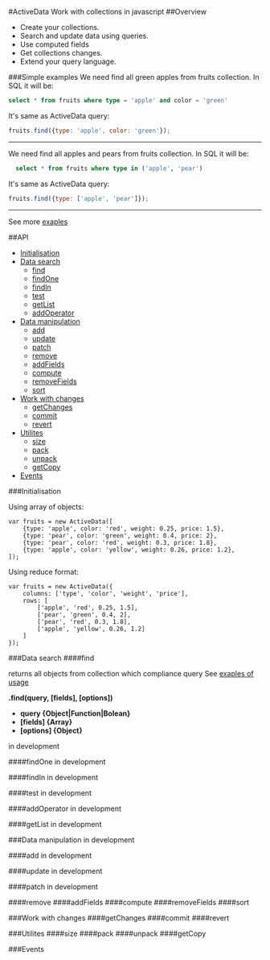 #ActiveData
Work with collections in javascript
##Overview
- Create your collections.
- Search and update data using queries.
- Use computed fields
- Get collections changes.
- Extend your query language.

###Simple examples
  We need find all green apples from fruits collection. In SQL it will be:
  
```sql
select * from fruits where type = 'apple' and color = 'green'
```

It's same as ActiveData query:

```js
fruits.find({type: 'apple', color: 'green'});
```

 ---
  We need find all apples and pears from fruits collection. In SQL it will be:
  
```sql
  select * from fruits where type in ('apple', 'pear')
```
It's same as ActiveData query:

```js
fruits.find({type: ['apple', 'pear']});
```

 ---
See more [exaples](http://holiber.github.io/activedata/examples/)

##API
- [Initialisation](#initialisation)
- [Data search](#dataSearch)
  - [find](#find)
  - [findOne](#findOne)
  - [findIn](#findIn)
  - [test](#test)
  - [getList](#getList)
  - [addOperator](#addOperator)
- [Data manipulation](#dataManipulation)
  - [add](#add)
  - [update](#update)
  - [patch](#patch)
  - [remove](#remove)
  - [addFields](#addFields)
  - [compute](#compute)
  - [removeFields](#removeFields)
  - [sort](#sort)
- [Work with changes](#changes)
  - [getChanges](#getChanges)
  - [commit](#commit)
  - [revert](#revert)
- [Utilites](#utilites)
  - [size](#size)
  - [pack](#pack)
  - [unpack](#unpack)
  - [getCopy](#getCopy)
- [Events](#events)

<a name="initialisation"></a>
###Initialisation

Using array of objects:

```
var fruits = new ActiveData([
	{type: 'apple', color: 'red', weight: 0.25, price: 1.5},
	{type: 'pear', color: 'green', weight: 0.4, price: 2},
	{type: 'pear', color: 'red', weight: 0.3, price: 1.8},
	{type: 'apple', color: 'yellow', weight: 0.26, price: 1.2},
]);
```
Using reduce format:

```
var fruits = new ActiveData({
	columns: ['type', 'color', 'weight', 'price'],
	rows: [
		['apple', 'red', 0.25, 1.5],
		['pear', 'green', 0.4, 2],
		['pear', 'red', 0.3, 1.8],
		['apple', 'yellow', 0.26, 1.2]
	]
});
```


<a name="dataSearch"></a>
###Data search
<a name="find"></a>
####find

returns all objects from collection which compliance query
See [exaples of usage](http://holiber.github.io/activedata/examples/)
 
**.find(query, [fields], [options])**

- **query {Object|Function|Bolean}** 
- **[fields] {Array}**
- **[options] {Object}**

in development


<a name="findOne"></a>
####findOne
in development

<a name="findIn"></a>
####findIn
in development

<a name="test"></a>
####test
in development

<a name="addOperator"></a>
####addOperator
in development

<a name="getList"></a>
####getList
in development

<a name="dataManipulation"></a>
###Data manipulation
in development

<a name="add"></a>
####add
in development

<a name="update"></a>
####update
in development

<a name="patch"></a>
####patch
in development

<a name="remove"></a>
####remove
<a name="addFields"></a>
####addFields
<a name="compute"></a>
####compute
<a name="removeFields"></a>
####removeFields
<a name="sort"></a>
####sort

<a name="changes"></a>
###Work with changes
<a name="getChanges"></a>
####getChanges
<a name="commit"></a>
####commit
<a name="revert"></a>
####revert

<a name="utilites"></a>
###Utilites
<a name="size"></a>
####size
<a name="pack"></a>
####pack
<a name="unpack"></a>
####unpack
<a name="getCopy"></a>
####getCopy

<a name="events"></a>
###Events
